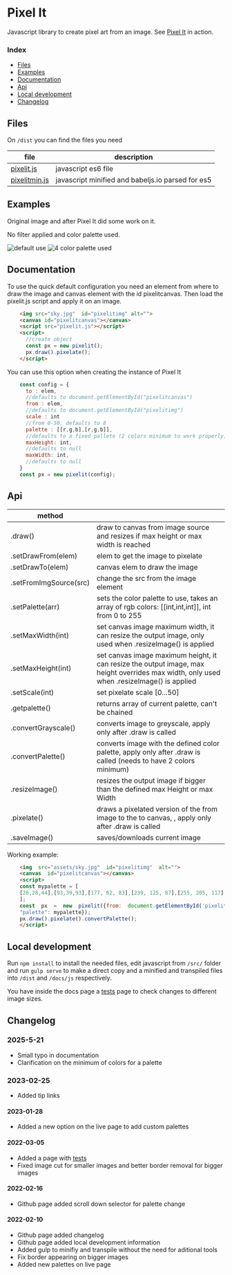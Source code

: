# Pixel It

Javascript library to create pixel art from an image.
See [Pixel It](https://giventofly.github.io/pixelit#tryit) in action.

### Index

* [Files](https://github.com/giventofly/pixelit#files)
* [Examples](https://github.com/giventofly/pixelit#examples)
* [Documentation](https://github.com/giventofly/pixelit#documentation)
* [Api](https://github.com/giventofly/pixelit#api)
* [Local development](https://github.com/giventofly/pixelit#local-development)
* [Changelog](https://github.com/giventofly/pixelit#changelog)


## Files

On `/dist` you can find the files you need

| file | description  |
|--|--|
| [pixelit.js](https://raw.githubusercontent.com/giventofly/pixelit/master/dist/pixelit.js) | javascript es6 file |
| [pixelitmin.js](https://raw.githubusercontent.com/giventofly/pixelit/master/dist/pixelitmin.js) | javascript minified and babeljs.io parsed for es5 |


## Examples

Original image and after Pixel It did some work on it.

No filter applied and color palette used. 

![default use](https://giventofly.github.io/pixelit/assets/px-normal.jpg)
![4 color palette used](https://giventofly.github.io/pixelit/assets/px-palette4c.jpg)

## Documentation

To use the quick default configuration you need an element from where to draw the image and canvas element with the id pixelitcanvas. Then load the pixelit.js script and apply it on an image.
```html
    <img src="sky.jpg"  id="pixelitimg" alt="">
    <canvas id="pixelitcanvas"></canvas>
    <script src="pixelit.js"></script>
    <script>
      //create object
      const px = new pixelit();
      px.draw().pixelate();
    </script>
```

You can use this option when creating the instance of Pixel It
```javascript
    const config = {
      to : elem,
      //defaults to document.getElementById("pixelitcanvas")
      from : elem, 
      //defaults to document.getElementById("pixelitimg")
      scale : int 
      //from 0-50, defaults to 8
      palette : [[r,g,b],[r,g,b]], 
      //defaults to a fixed pallete (2 colors minimum to work properly)
      maxHeight: int, 
      //defaults to null
      maxWidth: int, 
      //defaults to null
    }
    const px = new pixelit(config);
```
## Api


|method |  |
|--|--|
|.draw()  | draw to canvas from image source and resizes if max height or max width is reached |.hideFromImg()| hides the from image element, is applied on object creation|
|.setDrawFrom(elem)| elem to get the image to pixelate|
|.setDrawTo(elem)| canvas elem to draw the image|
|.setFromImgSource(src)| change the src from the image element|
|.setPalette(arr)| sets the color palette to use, takes an array of rgb colors: [[int,int,int]], int from 0 to 255|
|.setMaxWidth(int)| set canvas image maximum width, it can resize the output image, only used when .resizeImage() is applied|
|.setMaxHeight(int)| set canvas image maximum height, it can resize the output image, max height overrides max width, only used when .resizeImage() is applied|
|.setScale(int)| set pixelate scale [0...50]|
|.getpalette()| returns array of current palette, can't be chained|
|.convertGrayscale()| converts image to greyscale, apply only after .draw is called|
|.convertPalette()| converts image with the defined color palette, apply only after .draw is called (needs to have 2 colors minimum)|
|.resizeImage()| resizes the output image if bigger than the defined max Height or max Width|
|.pixelate()| draws a pixelated version of the from image to the to canvas, , apply only after .draw is called|
|.saveImage()| saves/downloads current image|

Working example:

```html
    <img  src="assets/sky.jpg"  id="pixelitimg"  alt="">
    <canvas  id="pixelitcanvas"></canvas>
    <script>
    const mypalette = [
    [26,28,44],[93,39,93],[177, 62, 83],[239, 125, 87],[255, 205, 117],[167, 240, 112],[56, 183, 100],[37, 113, 121],[41, 54, 111],[59, 93, 201],[65, 166, 246],[115, 239, 247],[244, 244, 244],[148, 176, 194],[86, 108, 134],[51, 60, 87]
    ];
    const  px  =  new  pixelit({from:  document.getElementById('pixelitimg'),
    "palette": mypalette});
    px.draw().pixelate().convertPalette();
    </script>
```
## Local development

Run `npm install` to install the needed files, edit javascript from `/src/` folder and run `gulp serve` to make a direct copy and a minified and transpiled files into `/dist` and `/docs/js` respectively.

You have inside the docs page a [tests](https://giventofly.github.io/pixelit/tests.html) page to check changes to different image sizes.

## Changelog

### 2025-5-21

* Small typo in documentation
* Clarification on the minimum of colors for a palette

###  2023-02-25

* Added tip links

#### 2023-01-28

* Added a new option on the live page to add custom palettes

#### 2022-03-05

* Added a page with [tests](https://giventofly.github.io/pixelit/tests.html)
* Fixed image cut for smaller images and better border removal for bigger images

#### 2022-02-16

* Github page added scroll down selector for palette change

#### 2022-02-10

* Github page added changelog
* Github page added local development information
* Added gulp to minifiy and transpile without the need for aditional tools
* Fix border appearing on bigger images
* Added new palettes on live page
